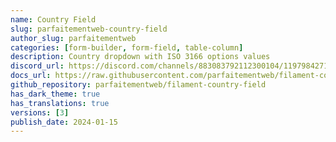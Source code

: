 ```yaml
---
name: Country Field
slug: parfaitementweb-country-field
author_slug: parfaitementweb
categories: [form-builder, form-field, table-column]
description: Country dropdown with ISO 3166 options values
discord_url: https://discord.com/channels/883083792112300104/1197984271235825835
docs_url: https://raw.githubusercontent.com/parfaitementweb/filament-country-field/main/README.md
github_repository: parfaitementweb/filament-country-field
has_dark_theme: true
has_translations: true
versions: [3]
publish_date: 2024-01-15
---
```

